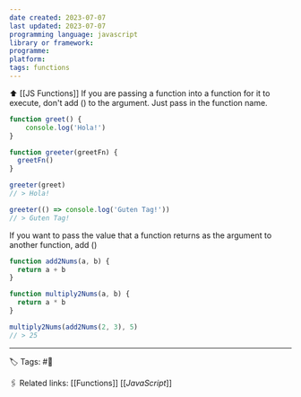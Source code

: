 ```yaml
---
date created: 2023-07-07
last updated: 2023-07-07
programming language: javascript
library or framework:
programme:
platform:
tags: functions
---
```

⬆ [[JS Functions]]
If you are passing a function into a function for it to execute, don't add () to the argument. Just pass in the function name.
```js
function greet() {
	console.log('Hola!')
}

function greeter(greetFn) {
  greetFn()
}

greeter(greet)
// > Hola!

greeter(() => console.log('Guten Tag!'))
// > Guten Tag!
```

If you want to pass the value that a function returns as the argument to another function, add ()
```js
function add2Nums(a, b) {
  return a + b
}

function multiply2Nums(a, b) {
  return a * b
}

multiply2Nums(add2Nums(2, 3), 5)
// > 25
```
---
🏷 Tags: #🌱

🖇 Related links:
[[Functions]]
[[_JavaScript_]]

